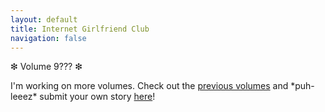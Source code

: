 ```yaml
---
layout: default
title: Internet Girlfriend Club
navigation: false
---
```


<div class="showcase-header center">❇ Volume 9??? ❇</div>
<div class="showcase center">
	<p>I'm working on more volumes. Check out the <a href="volumes">previous volumes</a> and *puh-leeez* submit your own story <a href="cfp">here</a>!</p>
</div>
